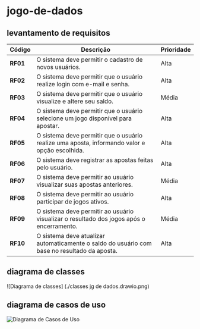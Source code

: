 # jogo-de-dados
## levantamento de requisitos

| Código   | Descrição                                                                                     | Prioridade |
| -------- | --------------------------------------------------------------------------------------------- | ---------- |
| **RF01** | O sistema deve permitir o cadastro de novos usuários.                                         | Alta       |
| **RF02** | O sistema deve permitir que o usuário realize login com e-mail e senha.                       | Alta       |
| **RF03** | O sistema deve permitir que o usuário visualize e altere seu saldo.                           | Média      |
| **RF04** | O sistema deve permitir que o usuário selecione um jogo disponível para apostar.              | Alta       |
| **RF05** | O sistema deve permitir que o usuário realize uma aposta, informando valor e opção escolhida. | Alta       |
| **RF06** | O sistema deve registrar as apostas feitas pelo usuário.                                      | Alta       |
| **RF07** | O sistema deve permitir ao usuário visualizar suas apostas anteriores.                        | Média      |
| **RF08** | O sistema deve permitir ao usuário participar de jogos ativos.                                | Alta       |
| **RF09** | O sistema deve permitir ao usuário visualizar o resultado dos jogos após o encerramento.      | Média      |
| **RF10** | O sistema deve atualizar automaticamente o saldo do usuário com base no resultado da aposta.  | Alta       |

## diagrama de classes
![Diagrama de classes] (./classes jg de dados.drawio.png)
## diagrama de casos de uso
![Diagrama de Casos de Uso]([./imagens/diagrama_casos_uso.png](https://github.com/clarinhalinda0/jogo-de-dados/blob/9b282c5441610fafec97cbfd4dc6368b3dad377a/casosusojgdados.drawio.png))
